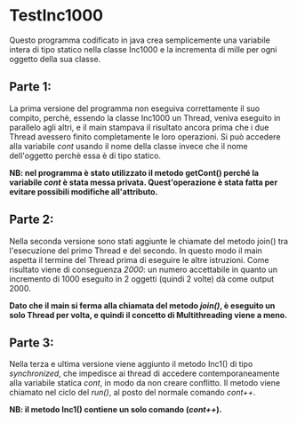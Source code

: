 # TestInc1000

Questo programma codificato in java crea semplicemente una variabile intera di tipo statico nella classe Inc1000 e la incrementa di mille per ogni oggetto della sua classe.

## Parte 1:
La prima versione del programma non eseguiva correttamente il suo compito, perchè, essendo la classe Inc1000 un Thread, veniva eseguito in parallelo agli altri, e il main stampava il risultato ancora prima che i due Thread avessero finito completamente le loro operazioni.
Si può accedere alla variabile *cont* usando il nome della classe invece che il nome dell'oggetto perchè essa è di tipo statico.

**NB: nel programma è stato utilizzato il metodo getCont() perché la variabile *cont* è stata messa privata. Quest'operazione è stata fatta per evitare possibili modifiche all'attributo.**

## Parte 2:
Nella seconda versione sono stati aggiunte le chiamate del metodo join() tra l'esecuzione del primo Thread e del secondo.
In questo modo il main aspetta il termine del Thread prima di eseguire le altre istruzioni. Come risultato viene di conseguenza *2000*: un numero accettabile in quanto un incremento di 1000 eseguito in 2 oggetti (quindi 2 volte) dà come output 2000.

**Dato che il main si ferma alla chiamata del metodo *join()*, è eseguito un solo Thread per volta, e quindi il concetto di Multithreading viene a meno.**

## Parte 3:
Nella terza e ultima versione viene aggiunto il metodo Inc1() di tipo *synchronized*, che impedisce ai thread di accedere contemporaneamente alla variabile statica *cont*, in modo da non creare conflitto. Il metodo viene chiamato nel ciclo del *run()*, al posto del normale comando *cont++*.

**NB: il metodo Inc1() contiene un solo comando (*cont++*).**
